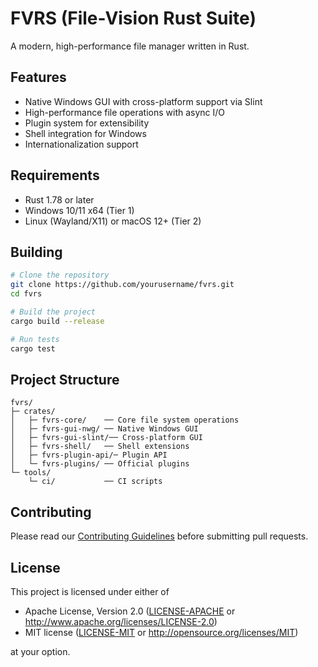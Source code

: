 # FVRS (File-Vision Rust Suite)

A modern, high-performance file manager written in Rust.

## Features

- Native Windows GUI with cross-platform support via Slint
- High-performance file operations with async I/O
- Plugin system for extensibility
- Shell integration for Windows
- Internationalization support

## Requirements

- Rust 1.78 or later
- Windows 10/11 x64 (Tier 1)
- Linux (Wayland/X11) or macOS 12+ (Tier 2)

## Building

```bash
# Clone the repository
git clone https://github.com/yourusername/fvrs.git
cd fvrs

# Build the project
cargo build --release

# Run tests
cargo test
```

## Project Structure

```
fvrs/
├─ crates/
│   ├─ fvrs-core/    ── Core file system operations
│   ├─ fvrs-gui-nwg/ ── Native Windows GUI
│   ├─ fvrs-gui-slint/── Cross-platform GUI
│   ├─ fvrs-shell/   ── Shell extensions
│   ├─ fvrs-plugin-api/─ Plugin API
│   └─ fvrs-plugins/ ── Official plugins
└─ tools/
    └─ ci/           ── CI scripts
```

## Contributing

Please read our [Contributing Guidelines](CONTRIBUTING.md) before submitting pull requests.

## License

This project is licensed under either of

- Apache License, Version 2.0 ([LICENSE-APACHE](LICENSE-APACHE) or http://www.apache.org/licenses/LICENSE-2.0)
- MIT license ([LICENSE-MIT](LICENSE-MIT) or http://opensource.org/licenses/MIT)

at your option. 